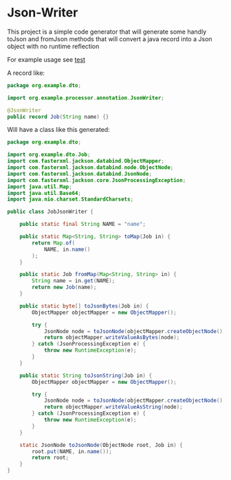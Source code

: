 # Json-Writer

This project is a simple code generator that will generate some handly toJson and fromJson methods that will convert a java record into a Json object with no runtime reflection

For example usage see [test](./dto/src/main/java/org/example/App.java)

A record like:

```java
package org.example.dto;

import org.example.processor.annotation.JsonWriter;

@JsonWriter
public record Job(String name) {}
```

Will have a class like this generated:

```java
package org.example.dto;

import org.example.dto.Job;
import com.fasterxml.jackson.databind.ObjectMapper;
import com.fasterxml.jackson.databind.node.ObjectNode;
import com.fasterxml.jackson.databind.JsonNode;
import com.fasterxml.jackson.core.JsonProcessingException;
import java.util.Map;
import java.util.Base64;
import java.nio.charset.StandardCharsets;

public class JobJsonWriter {

	public static final String NAME = "name";

	public static Map<String, String> toMap(Job in) {
		return Map.of(
			NAME, in.name()
		);
	}

	public static Job fromMap(Map<String, String> in) {
		String name = in.get(NAME);
		return new Job(name);
	}

	public static byte[] toJsonBytes(Job in) {
		ObjectMapper objectMapper = new ObjectMapper();

		try {
			JsonNode node = toJsonNode(objectMapper.createObjectNode(),in);
			return objectMapper.writeValueAsBytes(node);
		} catch (JsonProcessingException e) {
			throw new RuntimeException(e);
		}
	}

	public static String toJsonString(Job in) {
		ObjectMapper objectMapper = new ObjectMapper();

		try {
			JsonNode node = toJsonNode(objectMapper.createObjectNode(),in);
			return objectMapper.writeValueAsString(node);
		} catch (JsonProcessingException e) {
			throw new RuntimeException(e);
		}
	}

	static JsonNode toJsonNode(ObjectNode root, Job in) {
		root.put(NAME, in.name());
		return root;
	}
}
```
